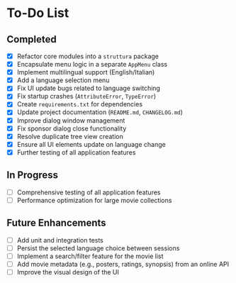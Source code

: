 # To-Do List

## Completed 

- [x] Refactor core modules into a `struttura` package
- [x] Encapsulate menu logic in a separate `AppMenu` class
- [x] Implement multilingual support (English/Italian)
- [x] Add a language selection menu
- [x] Fix UI update bugs related to language switching
- [x] Fix startup crashes (`AttributeError`, `TypeError`)
- [x] Create `requirements.txt` for dependencies
- [x] Update project documentation (`README.md`, `CHANGELOG.md`)
- [x] Improve dialog window management
- [x] Fix sponsor dialog close functionality
- [x] Resolve duplicate tree view creation
- [x] Ensure all UI elements update on language change
- [x] Further testing of all application features

## In Progress 

- [ ] Comprehensive testing of all application features
- [ ] Performance optimization for large movie collections

## Future Enhancements 

- [ ] Add unit and integration tests
- [ ] Persist the selected language choice between sessions
- [ ] Implement a search/filter feature for the movie list
- [ ] Add movie metadata (e.g., posters, ratings, synopsis) from an online API
- [ ] Improve the visual design of the UI
